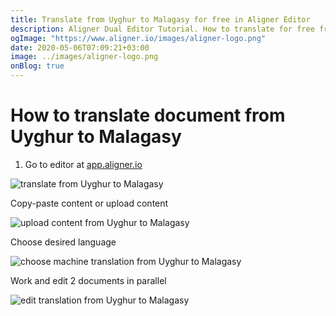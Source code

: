 ```yaml
---
title: Translate from Uyghur to Malagasy for free in Aligner Editor
description: Aligner Dual Editor Tutorial. How to translate for free from Uyghur to Malagasy. Aligner is multilingual document management platform. 
ogImage: "https://www.aligner.io/images/aligner-logo.png"
date: 2020-05-06T07:09:21+03:00
image: ../images/aligner-logo.png
onBlog: true
---
```


# How to translate document from Uyghur to Malagasy

1. Go to editor at [app.aligner.io](https://app.aligner.io "Aligner App web page")

![translate from Uyghur to Malagasy](../aligner-blank-editor.png "translate from Uyghur to Malagasy")

Copy-paste content or upload content

![upload content from Uyghur to Malagasy](../aligner-uploaded-document.png "upload content from Uyghur to Malagasy")

Choose desired language

![choose machine translation from Uyghur to Malagasy](../aligner-language-dropdown.png "choose machine translation from Uyghur to Malagasy")

Work and edit 2 documents in parallel

![edit translation from Uyghur to Malagasy](../aligner-double-sitded-editor.png "edit translation from Uyghur to Malagasy")

